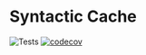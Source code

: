 # Syntactic Cache

![Tests](https://github.com/LeoTurnell-Ritson/syntactic-cache/actions/workflows/tests.yml/badge.svg)
[![codecov](https://codecov.io/gh/LeoTurnell-Ritson/syntactic-cache/branch/master/graph/badge.svg)](https://codecov.io/gh/leoturnell-ritson/syntactic-cache/)
